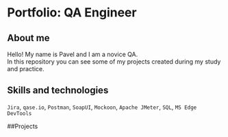 # Portfolio: QA Engineer

## About me

Hello! My name is Pavel and I am a novice QA.  
In this repository you can see some of my projects created during my study and practice.

## Skills and technologies

`Jira`, `qase.io`, `Postman`, `SoapUI`, `Mockoon`, `Apache JMeter`, `SQL`, `MS Edge DevTools`

##Projects
